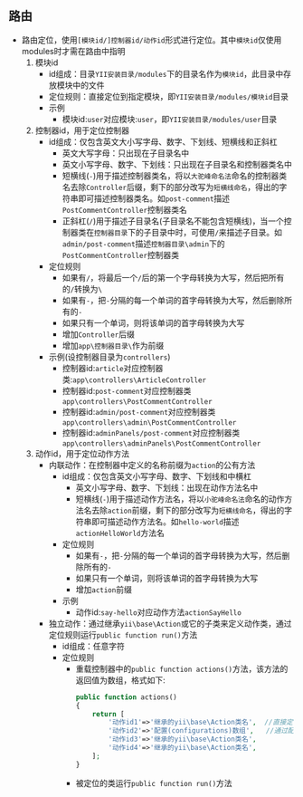 ## 路由
* 路由定位，使用`[模块id/]控制器id/动作id`形式进行定位。其中`模块id`仅使用modules时才需在路由中指明
    1. 模块id
        * id组成：目录`YII安装目录/modules`下的目录名作为`模块id`，此目录中存放模块中的文件
        * 定位规则：直接定位到指定模块，即`YII安装目录/modules/模块id`目录 
        * 示例
            * 模块id:`user`对应模块:`user`，即`YII安装目录/modules/user`目录 
    1. 控制器id，用于定位控制器
        * id组成：仅包含英文大小写字母、数字、下划线、短横线和正斜杠
            * 英文大写字母：只出现在子目录名中
            * 英文小写字母、数字、下划线：只出现在子目录名和控制器类名中
            * 短横线(`-`)用于描述控制器类名，将以`大驼峰命名法`命名的控制器类名去除`Controller`后缀，剩下的部分改写为`短横线命名`，得出的字符串即可描述控制器类名。如`post-comment`描述`PostCommentController`控制器类名
            * 正斜杠(`/`)用于描述子目录名(子目录名不能包含短横线)，当一个控制器类在`控制器目录`下的子目录中时，可使用`/`来描述子目录。如`admin/post-comment`描述`控制器目录\admin`下的`PostCommentController`控制器类 
        * 定位规则
            * 如果有`/`，将最后一个`/`后的第一个字母转换为大写，然后把所有的`/`转换为`\`
            * 如果有`-`，把`-`分隔的每一个单词的首字母转换为大写，然后删除所有的`-`
            * 如果只有一个单词，则将该单词的首字母转换为大写
            * 增加`Controller`后缀
            * 增加`app\控制器目录\`作为前缀
        * 示例(设控制器目录为`controllers`)
            * 控制器id:`article`对应控制器类:`app\controllers\ArticleController`
            * 控制器id:`post-comment`对应控制器类`app\controllers\PostCommentController`
            * 控制器id:`admin/post-comment`对应控制器类`app\controllers\admin\PostCommentController`
            * 控制器id:`adminPanels/post-comment`对应控制器类`app\controllers\adminPanels\PostCommentController`
    1. 动作id，用于定位动作方法
        * 内联动作：在控制器中定义的名称前缀为`action`的公有方法
            * id组成：仅包含英文小写字母、数字、下划线和中横杠
                * 英文小写字母、数字、下划线：出现在动作方法名中
                * 短横线(`-`)用于描述动作方法名，将以`小驼峰命名法`命名的动作方法名去除`action`前缀，剩下的部分改写为`短横线命名`，得出的字符串即可描述动作方法名。如`hello-world`描述`actionHelloWorld`方法名
            * 定位规则
                * 如果有`-`，把`-`分隔的每一个单词的首字母转换为大写，然后删除所有的`-`
                * 如果只有一个单词，则将该单词的首字母转换为大写
                * 增加`action`前缀
            * 示例
                * 动作id:`say-hello`对应动作方法`actionSayHello`
        * 独立动作：通过继承`yii\base\Action`或它的子类来定义动作类，通过定位规则运行`public function run()`方法
            * id组成：任意字符
            * 定位规则
                * 重载控制器中的`public function actions()`方法，该方法的返回值为数组，格式如下:
                    ```php
                    public function actions()
                    {
                        return [
                            '动作id1'=>'继承的yii\base\Action类名',  //直接定位到类
                            '动作id2'=>'配置(configurations)数组',   //通过配置数组定位到类
                            '动作id3'=>'继承的yii\base\Action类名',
                            '动作id4'=>'继承的yii\base\Action类名',
                        ];
                    }
                    ``` 
                * 被定位的类运行`public function run()`方法
    